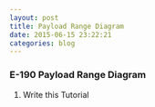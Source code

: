 ```yaml
---
layout: post
title: Payload Range Diagram
date: 2015-06-15 23:22:21
categories: blog
---
```


### E-190 Payload Range Diagram
1. Write this Tutorial
